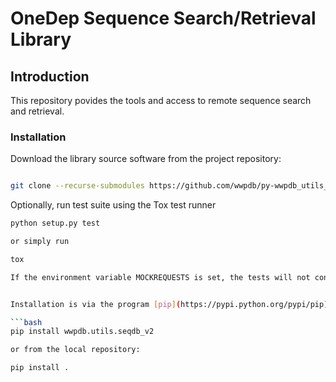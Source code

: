 # OneDep Sequence Search/Retrieval Library

## Introduction

This repository povides the tools and access to remote sequence search and retrieval.

### Installation

Download the library source software from the project repository:

```bash

git clone --recurse-submodules https://github.com/wwpdb/py-wwpdb_utils_seqdb_v2.git

```

Optionally, run test suite using the Tox test runner

```bash
python setup.py test

or simply run

tox

If the environment variable MOCKREQUESTS is set, the tests will not contact any remote servers.


Installation is via the program [pip](https://pypi.python.org/pypi/pip).

```bash
pip install wwpdb.utils.seqdb_v2

or from the local repository:

pip install .
```


